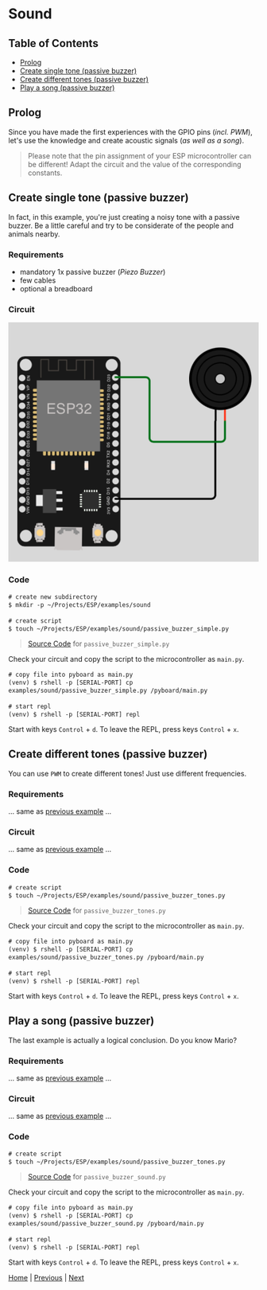 # Sound

## Table of Contents

- [Prolog](#prolog)
- [Create single tone (passive buzzer)](#create-single-tone-passive-buzzer)
- [Create different tones (passive buzzer)](#create-different-tones-passive-buzzer)
- [Play a song (passive buzzer)](#play-a-song-passive-buzzer)

## Prolog

Since you have made the first experiences with the GPIO pins (_incl. PWM_), let's use the knowledge and create acoustic signals (_as well as a song_).

> Please note that the pin assignment of your ESP microcontroller can be different! Adapt the circuit and the value of the corresponding constants.

## Create single tone (passive buzzer)

In fact, in this example, you're just creating a noisy tone with a passive buzzer. Be a little careful and try to be considerate of the people and animals nearby.

### Requirements

- mandatory 1x passive buzzer (_Piezo Buzzer_)
- few cables 
- optional a breadboard

### Circuit

![010_circuit_diagram_passive_buzzer.png](../images/examples/007_circuit_diagram_passive_buzzer.png)

### Code

```shell
# create new subdirectory
$ mkdir -p ~/Projects/ESP/examples/sound

# create script
$ touch ~/Projects/ESP/examples/sound/passive_buzzer_simple.py
```

> [Source Code](../examples/sound/passive_buzzer_simple.py) for `passive_buzzer_simple.py`

Check your circuit and copy the script to the microcontroller as `main.py`.

```shell
# copy file into pyboard as main.py
(venv) $ rshell -p [SERIAL-PORT] cp examples/sound/passive_buzzer_simple.py /pyboard/main.py

# start repl
(venv) $ rshell -p [SERIAL-PORT] repl
```

Start with keys `Control` + `d`. To leave the REPL, press keys `Control` + `x`.

## Create different tones (passive buzzer)

You can use `PWM` to create different tones! Just use different frequencies.

### Requirements

... same as [previous example](#requirements) ...

### Circuit

... same as [previous example](#circuit) ...

### Code

```shell
# create script
$ touch ~/Projects/ESP/examples/sound/passive_buzzer_tones.py
```

> [Source Code](../examples/sound/passive_buzzer_tones.py) for `passive_buzzer_tones.py`

Check your circuit and copy the script to the microcontroller as `main.py`.

```shell
# copy file into pyboard as main.py
(venv) $ rshell -p [SERIAL-PORT] cp examples/sound/passive_buzzer_tones.py /pyboard/main.py

# start repl
(venv) $ rshell -p [SERIAL-PORT] repl
```

Start with keys `Control` + `d`. To leave the REPL, press keys `Control` + `x`.

## Play a song (passive buzzer)

The last example is actually a logical conclusion. Do you know Mario?

### Requirements

... same as [previous example](#requirements) ...

### Circuit

... same as [previous example](#circuit) ...

### Code

```shell
# create script
$ touch ~/Projects/ESP/examples/sound/passive_buzzer_tones.py
```

> [Source Code](../examples/sound/passive_buzzer_sound.py) for `passive_buzzer_sound.py`

Check your circuit and copy the script to the microcontroller as `main.py`.

```shell
# copy file into pyboard as main.py
(venv) $ rshell -p [SERIAL-PORT] cp examples/sound/passive_buzzer_sound.py /pyboard/main.py

# start repl
(venv) $ rshell -p [SERIAL-PORT] repl
```

Start with keys `Control` + `d`. To leave the REPL, press keys `Control` + `x`.

[Home](https://github.com/Lupin3000/ESP) | [Previous](./006_gpio_basic_tutorials.md) | [Next](./008_motor_tutorials.md)
